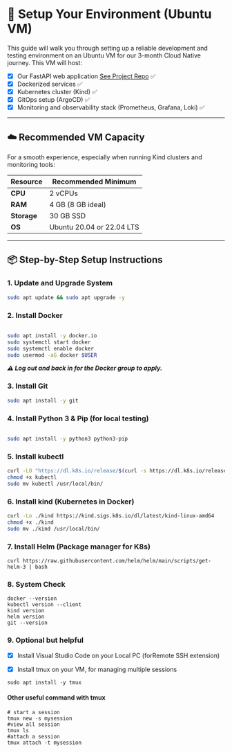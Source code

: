 # 🧰 Setup Your Environment (Ubuntu VM)

This guide will walk you through setting up a reliable development and testing environment on an Ubuntu VM for our 3-month Cloud Native journey. This VM will host:
- [x]  Our FastAPI web application [See Project Repo](https://github.com/ChisomJude/student-project-tracker) ✅
- [x]  Dockerized services ✅
- [x]  Kubernetes cluster (Kind) ✅
- [x]  GitOps setup (ArgoCD) ✅
- [x]  Monitoring and observability stack (Prometheus, Grafana, Loki) ✅

---

## ☁️ Recommended VM Capacity

For a smooth experience, especially when running Kind clusters and monitoring tools:

| Resource     | Recommended Minimum |
|--------------|---------------------|
| **CPU**      | 2 vCPUs             |
| **RAM**      | 4 GB (8 GB ideal)   |
| **Storage**  | 30 GB SSD           |
| **OS**       | Ubuntu 20.04 or 22.04 LTS |

---

## 📦 Step-by-Step Setup Instructions

### 1. Update and Upgrade System
```bash
sudo apt update && sudo apt upgrade -y
```
### 2. Install Docker
```bash

sudo apt install -y docker.io
sudo systemctl start docker
sudo systemctl enable docker
sudo usermod -aG docker $USER
```
***⚠️ Log out and back in for the Docker group to apply.***

### 3. Install Git
```bash
sudo apt install -y git
```

### 4.  Install Python 3 & Pip (for local testing)
```bash

sudo apt install -y python3 python3-pip
```
### 5.  Install kubectl
```bash
curl -LO "https://dl.k8s.io/release/$(curl -s https://dl.k8s.io/release/stable.txt)/bin/linux/amd64/kubectl"
chmod +x kubectl
sudo mv kubectl /usr/local/bin/
```

### 6. Install kind (Kubernetes in Docker)
```bash
curl -Lo ./kind https://kind.sigs.k8s.io/dl/latest/kind-linux-amd64
chmod +x ./kind
sudo mv ./kind /usr/local/bin/
```

### 7. Install Helm (Package manager for K8s)
```
curl https://raw.githubusercontent.com/helm/helm/main/scripts/get-helm-3 | bash
```

### 8. System Check 

```
docker --version
kubectl version --client
kind version
helm version
git --version
```

### 9.  Optional but helpful
- [x] Install Visual Studio Code on your Local PC (forRemote SSH extension)

- [x] Install tmux on your VM, for managing multiple sessions

```
sudo apt install -y tmux
```

#### Other useful command with tmux
```
# start a session
tmux new -s mysession
#view all session
tmux ls
#attach a session
tmux attach -t mysession
